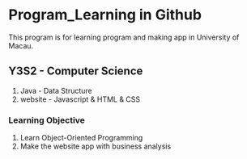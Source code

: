 # Program_Learning in Github

This program is for learning program and making app in University of Macau.

## Y3S2 - Computer Science
1. Java - Data Structure
2. website - Javascript & HTML & CSS


### Learning Objective
1. Learn Object-Oriented Programming
2. Make the website app with business analysis
